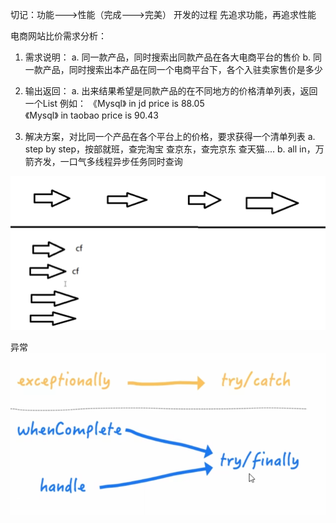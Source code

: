 


切记：功能--->性能（完成--->完美） 开发的过程   先追求功能，再追求性能


电商网站比价需求分析：
1. 需求说明：
   a. 同一款产品，同时搜索出同款产品在各大电商平台的售价
   b. 同一款产品，同时搜索出本产品在同一个电商平台下，各个入驻卖家售价是多少
2. 输出返回：
   a. 出来结果希望是同款产品的在不同地方的价格清单列表，返回一个List<String>
   例如：
   《Mysql》 in jd price is 88.05  
   《Mysql》 in taobao price is 90.43

3. 解决方案，对比同一个产品在各个平台上的价格，要求获得一个清单列表
   a. step by step，按部就班，查完淘宝   查京东，查完京东  查天猫....
   b. all in，万箭齐发，一口气多线程异步任务同时查询



![img.png](img.png)


异常
![img_1.png](img_1.png)
